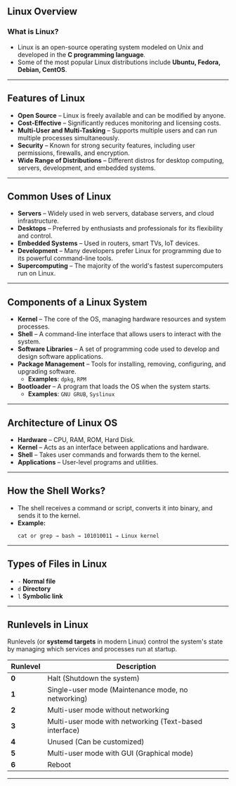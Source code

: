 
## **Linux Overview**

### **What is Linux?**
- Linux is an open-source operating system modeled on Unix and developed in the **C programming language**.
- Some of the most popular Linux distributions include **Ubuntu, Fedora, Debian, CentOS**.

---

## **Features of Linux**
- **Open Source** – Linux is freely available and can be modified by anyone.
- **Cost-Effective** – Significantly reduces monitoring and licensing costs.
- **Multi-User and Multi-Tasking** – Supports multiple users and can run multiple processes simultaneously.
- **Security** – Known for strong security features, including user permissions, firewalls, and encryption.
- **Wide Range of Distributions** – Different distros for desktop computing, servers, development, and embedded systems.

---

## **Common Uses of Linux**
- **Servers** – Widely used in web servers, database servers, and cloud infrastructure.
- **Desktops** – Preferred by enthusiasts and professionals for its flexibility and control.
- **Embedded Systems** – Used in routers, smart TVs, IoT devices.
- **Development** – Many developers prefer Linux for programming due to its powerful command-line tools.
- **Supercomputing** – The majority of the world's fastest supercomputers run on Linux.

---

## **Components of a Linux System**
- **Kernel** – The core of the OS, managing hardware resources and system processes.
- **Shell** – A command-line interface that allows users to interact with the system.
- **Software Libraries** – A set of programming code used to develop and design software applications.
- **Package Management** – Tools for installing, removing, configuring, and upgrading software.
  - **Examples**: `dpkg`, `RPM`
- **Bootloader** – A program that loads the OS when the system starts.
  - **Examples**: `GNU GRUB`, `Syslinux`

---

## **Architecture of Linux OS**
- **Hardware** – CPU, RAM, ROM, Hard Disk.
- **Kernel** – Acts as an interface between applications and hardware.
- **Shell** – Takes user commands and forwards them to the kernel.
- **Applications** – User-level programs and utilities.

---

## **How the Shell Works?**
- The shell receives a command or script, converts it into binary, and sends it to the kernel.
- **Example:**
  ```
  cat or grep → bash → 101010011 → Linux kernel
  ```

---

## **Types of Files in Linux**
- `-` **Normal file**
- `d` **Directory**
- `l` **Symbolic link**

---

## **Runlevels in Linux**
Runlevels (or **systemd targets** in modern Linux) control the system's state by managing which services and processes run at startup.

| Runlevel | Description |
|----------|-------------|
| **0** | Halt (Shutdown the system) |
| **1** | Single-user mode (Maintenance mode, no networking) |
| **2** | Multi-user mode without networking |
| **3** | Multi-user mode with networking (Text-based interface) |
| **4** | Unused (Can be customized) |
| **5** | Multi-user mode with GUI (Graphical mode) |
| **6** | Reboot |

---
